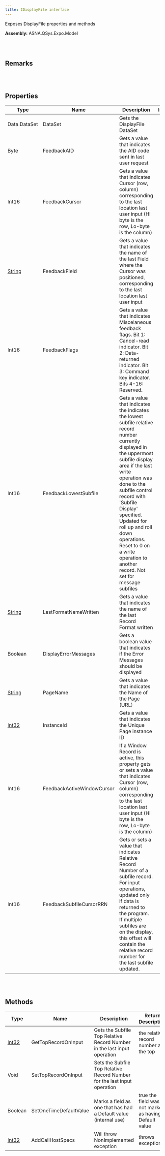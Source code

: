 ```yaml
---
title: IDisplayFile interface
---
```


Exposes DisplayFile properties and methods

**Assembly:** ASNA.QSys.Expo.Model

<br>
<br>

## Remarks

<br>
<br>

## Properties

| Type | Name | Description | Indexer
| --- | --- | --- | --- 
| Data.DataSet | DataSet | Gets the DisplayFile DataSet | 
| Byte | FeedbackAID | Gets a value that indicates the AID code sent in last user request | 
| Int16 | FeedbackCursor | Gets a value that indicates Cursor (row, column) corresponding to the last location last user input (Hi byte is the row, Lo-byte is the column) | 
| [String](https://docs.microsoft.com/en-us/dotnet/api/system.string?view=net-5.0) | FeedbackField | Gets a value that indicates the name of the last Field where the Cursor was positioned, corresponding to the last location last user input | 
| Int16 | FeedbackFlags | Gets a value that indicates Miscelaneous feedback flags. Bit 1: Cancel-read indicator. Bit 2: Data-returned indicator. Bit 3: Command key indicator. Bits 4-16: Reserved. | 
| Int16 | FeedbackLowestSubfile | Gets a value that indicates the indicates the lowest subfile relative record number currently displayed in the uppermost subfile display area if the last write operation was done to the subfile control record with 'Subfile Display' specified. Updated for roll up and roll down operations. Reset to 0 on a write operation to another record. Not set for message subfiles | 
| [String](https://docs.microsoft.com/en-us/dotnet/api/system.string?view=net-5.0) | LastFormatNameWritten | Gets a value that indicates the name of the last Record Format written | 
| Boolean | DisplayErrorMessages | Gets a boolean value that indicates if the Error Messages should be displayed | 
| [String](https://docs.microsoft.com/en-us/dotnet/api/system.string?view=net-5.0) | PageName | Gets a value that indicates the Name of the Page (URL) | 
| [Int32](https://docs.microsoft.com/en-us/dotnet/api/system.int32?view=net-5.0) | InstanceId | Gets a value that indicates the Unique Page instance ID | 
| Int16 | FeedbackActiveWindowCursor | If a Window Record is active, this property gets or sets a value that indicates Cursor (row, column) corresponding to the last location last user input (Hi byte is the row, Lo-byte is the column) | 
| Int16 | FeedbackSubfileCursorRRN | Gets or sets a value that indicates Relative Record Number of a subfile record.  For input operations, updated only if data is returned to the program. If multiple subfiles are on the display, this offset will contain the relative record number for the last subfile updated. | 

<br>
<br>

## Methods

| Type | Name | Description | Return Description 
| --- | --- | --- | --- 
| [Int32](https://docs.microsoft.com/en-us/dotnet/api/system.int32?view=net-5.0) | GetTopRecordOnInput | Gets the Subfile Top Relative Record Number in the last input operation | the relative record number at the top
| Void | SetTopRecordOnInput | Sets the Subfile Top Relative Record Number for the last input operation | 
| Boolean | SetOneTimeDefaultValue | Marks a field as one that has had a Default value (internal use) | true the field was not marked as having a Default value
| [Int32](https://docs.microsoft.com/en-us/dotnet/api/system.int32?view=net-5.0) | AddCallHostSpecs | Will throw NonImplemented exception | throws exception

<br>
<br>

